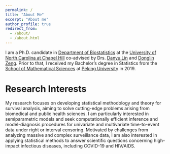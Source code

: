 ```yaml
---
permalink: /
title: "About Me"
excerpt: "About me"
author_profile: true
redirect_from: 
  - /about/
  - /about.html
---
```


I am a Ph.D. candidate in [Department of Biostatistics](https://sph.unc.edu/bios/biostatistics/) at the [University of North Carolina at Chapel Hill](https://www.unc.edu) co-advised by Drs. [Danyu Lin](https://sph.unc.edu/adv_profile/danyu-lin-phd/) and [Donglin Zeng](https://sph.umich.edu/faculty-profiles/zeng-donglin.html). Prior to that, I received my Bachelor’s degree in Statistics from the [School of Mathematical Sciences](https://www.math.pku.edu.cn/) at [Peking University](https://english.pku.edu.cn) in 2019.

Research Interests
======
My research focuses on developing statistical methodology and theory for survival analysis, aiming to solve cutting-edge problems arising from biomedical and public health sciences. I am particularly interested in semiparametric models and seek computationally efficient inference and model-diagnosis procedures for univariate and multivariate time-to-event data under right or interval censoring. Motivated by challenges from analyzing massive and complex surveillance data, I am also interested in applying statistical methods to answer scientific questions concerning high-impact infectious diseases, including COVID-19 and HIV/AIDS.

